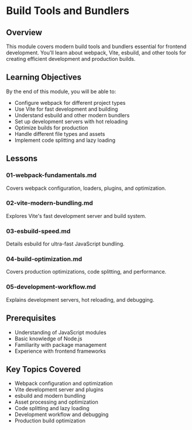# Build Tools and Bundlers

## Overview
This module covers modern build tools and bundlers essential for frontend development. You'll learn about webpack, Vite, esbuild, and other tools for creating efficient development and production builds.

## Learning Objectives
By the end of this module, you will be able to:

- Configure webpack for different project types
- Use Vite for fast development and building
- Understand esbuild and other modern bundlers
- Set up development servers with hot reloading
- Optimize builds for production
- Handle different file types and assets
- Implement code splitting and lazy loading

## Lessons

### 01-webpack-fundamentals.md
Covers webpack configuration, loaders, plugins, and optimization.

### 02-vite-modern-bundling.md
Explores Vite's fast development server and build system.

### 03-esbuild-speed.md
Details esbuild for ultra-fast JavaScript bundling.

### 04-build-optimization.md
Covers production optimizations, code splitting, and performance.

### 05-development-workflow.md
Explains development servers, hot reloading, and debugging.

## Prerequisites
- Understanding of JavaScript modules
- Basic knowledge of Node.js
- Familiarity with package management
- Experience with frontend frameworks

## Key Topics Covered
- Webpack configuration and optimization
- Vite development server and plugins
- esbuild and modern bundling
- Asset processing and optimization
- Code splitting and lazy loading
- Development workflow and debugging
- Production build optimization
